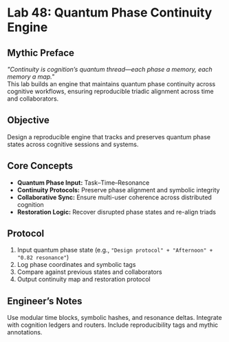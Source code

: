 # Lab 48: Quantum Phase Continuity Engine

## Mythic Preface
_"Continuity is cognition’s quantum thread—each phase a memory, each memory a map."_  
This lab builds an engine that maintains quantum phase continuity across cognitive workflows, ensuring reproducible triadic alignment across time and collaborators.

## Objective
Design a reproducible engine that tracks and preserves quantum phase states across cognitive sessions and systems.

## Core Concepts
- **Quantum Phase Input:** Task–Time–Resonance
- **Continuity Protocols:** Preserve phase alignment and symbolic integrity
- **Collaborative Sync:** Ensure multi-user coherence across distributed cognition
- **Restoration Logic:** Recover disrupted phase states and re-align triads

## Protocol
1. Input quantum phase state (e.g., `"Design protocol" + "Afternoon" + "0.82 resonance"`)
2. Log phase coordinates and symbolic tags
3. Compare against previous states and collaborators
4. Output continuity map and restoration protocol

## Engineer’s Notes
Use modular time blocks, symbolic hashes, and resonance deltas. Integrate with cognition ledgers and routers. Include reproducibility tags and mythic annotations.
